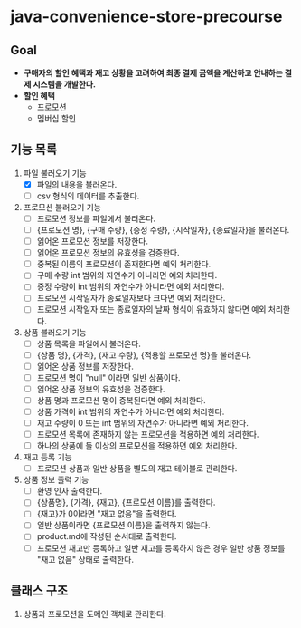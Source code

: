 # java-convenience-store-precourse

## Goal

- **구매자의 할인 혜택과 재고 상황을 고려하여 최종 결제 금액을 계산하고 안내하는 결제 시스템을 개발한다.**
- **할인 혜택**
    - 프로모션
    - 멤버십 할인

## 기능 목록

1. 파일 불러오기 기능
    - [x] 파일의 내용을 불러온다.
    - [ ] csv 형식의 데이터를 추출한다.
2. 프로모션 불러오기 기능
    - [ ] 프로모션 정보를 파일에서 불러온다.
    - [ ] {프로모션 명}, {구매 수량}, {증정 수량}, {시작일자}, {종료일자}을 불러온다.
    - [ ] 읽어온 프로모션 정보를 저장한다.
    - [ ] 읽어온 프로모션 정보의 유효성을 검증한다.
    - [ ] 중복된 이름의 프로모션이 존재한다면 예외 처리한다.
    - [ ] 구매 수량 int 범위의 자연수가 아니라면 예외 처리한다.
    - [ ] 증정 수량이 int 범위의 자연수가 아니라면 예외 처리한다.
    - [ ] 프로모션 시작일자가 종료일자보다 크다면 예외 처리한다.
    - [ ] 프로모션 시작일자 또는 종료일자의 날짜 형식이 유효하지 않다면 예외 처리한다.
3. 상품 불러오기 기능
    - [ ] 상품 목록을 파일에서 불러온다.
    - [ ] {상품 명}, {가격}, {재고 수량}, {적용할 프로모션 명}을 불러온다.
    - [ ] 읽어온 상품 정보를 저장한다.
    - [ ] 프로모션 명이 "null" 이라면 일반 상품이다.
    - [ ] 읽어온 상품 정보의 유효성을 검증한다.
    - [ ] 상품 명과 프로모션 명이 중복된다면 예외 처리한다.
    - [ ] 상품 가격이 int 범위의 자연수가 아니라면 예외 처리한다.
    - [ ] 재고 수량이 0 또는 int 범위의 자연수가 아니라면 예외 처리한다.
    - [ ] 프로모션 목록에 존재하지 않는 프로모션을 적용하면 예외 처리한다.
    - [ ] 하나의 상품에 둘 이상의 프로모션을 적용하면 예외 처리한다.
4. 재고 등록 기능
    - [ ] 프로모션 상품과 일반 상품을 별도의 재고 테이블로 관리한다.
5. 상품 정보 출력 기능
    - [ ] 환영 인사 출력한다.
    - [ ] {상품명}, {가격}, {재고}, {프로모션 이름}를 출력한다.
    - [ ] {재고}가 0이라면 "재고 없음"을 출력한다.
    - [ ] 일반 상품이라면 {프로모션 이름}을 출력하지 않는다.
    - [ ] product.md에 작성된 순서대로 출력한다.
    - [ ] 프로모션 재고만 등록하고 일반 재고를 등록하지 않은 경우 일반 상품 정보를 "재고 없음" 상태로 출력한다.

## 클래스 구조

1. 상품과 프로모션을 도메인 객체로 관리한다.